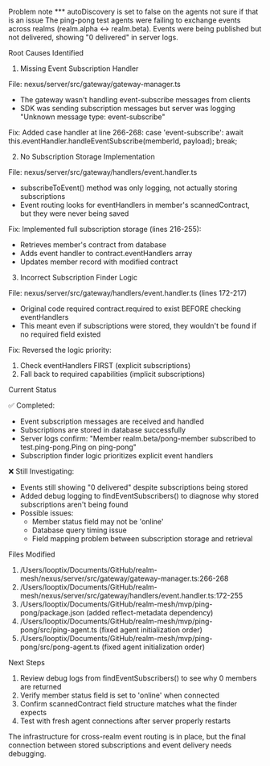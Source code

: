 Problem
 note *** autoDiscovery is set to false on the agents not sure if that is an issue
  The ping-pong test agents were failing to exchange events across realms (realm.alpha ↔ realm.beta). Events were being published but not
  delivered, showing "0 delivered" in server logs.

  Root Causes Identified

  1. Missing Event Subscription Handler

  File: nexus/server/src/gateway/gateway-manager.ts
  - The gateway wasn't handling event-subscribe messages from clients
  - SDK was sending subscription messages but server was logging "Unknown message type: event-subscribe"

  Fix: Added case handler at line 266-268:
  case 'event-subscribe':
    await this.eventHandler.handleEventSubscribe(memberId, payload);
    break;

  2. No Subscription Storage Implementation

  File: nexus/server/src/gateway/handlers/event.handler.ts
  - subscribeToEvent() method was only logging, not actually storing subscriptions
  - Event routing looks for eventHandlers in member's scannedContract, but they were never being saved

  Fix: Implemented full subscription storage (lines 216-255):
  - Retrieves member's contract from database
  - Adds event handler to contract.eventHandlers array
  - Updates member record with modified contract

  3. Incorrect Subscription Finder Logic

  File: nexus/server/src/gateway/handlers/event.handler.ts (lines 172-217)
  - Original code required contract.required to exist BEFORE checking eventHandlers
  - This meant even if subscriptions were stored, they wouldn't be found if no required field existed

  Fix: Reversed the logic priority:
  1. Check eventHandlers FIRST (explicit subscriptions)
  2. Fall back to required capabilities (implicit subscriptions)

  Current Status

  ✅ Completed:
  - Event subscription messages are received and handled
  - Subscriptions are stored in database successfully
  - Server logs confirm: "Member realm.beta/pong-member subscribed to test.ping-pong.Ping on ping-pong"
  - Subscription finder logic prioritizes explicit event handlers

  ❌ Still Investigating:
  - Events still showing "0 delivered" despite subscriptions being stored
  - Added debug logging to findEventSubscribers() to diagnose why stored subscriptions aren't being found
  - Possible issues:
    - Member status field may not be 'online'
    - Database query timing issue
    - Field mapping problem between subscription storage and retrieval

  Files Modified

  1. /Users/looptix/Documents/GitHub/realm-mesh/nexus/server/src/gateway/gateway-manager.ts:266-268
  2. /Users/looptix/Documents/GitHub/realm-mesh/nexus/server/src/gateway/handlers/event.handler.ts:172-255
  3. /Users/looptix/Documents/GitHub/realm-mesh/mvp/ping-pong/package.json (added reflect-metadata dependency)
  4. /Users/looptix/Documents/GitHub/realm-mesh/mvp/ping-pong/src/ping-agent.ts (fixed agent initialization order)
  5. /Users/looptix/Documents/GitHub/realm-mesh/mvp/ping-pong/src/pong-agent.ts (fixed agent initialization order)

  Next Steps

  1. Review debug logs from findEventSubscribers() to see why 0 members are returned
  2. Verify member status field is set to 'online' when connected
  3. Confirm scannedContract field structure matches what the finder expects
  4. Test with fresh agent connections after server properly restarts

  The infrastructure for cross-realm event routing is in place, but the final connection between stored subscriptions and event delivery needs
   debugging.

